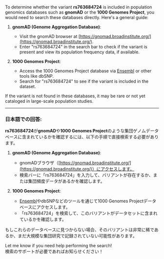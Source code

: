 To determine whether the variant **rs763684724** is included in population genomics databases such as **gnomAD** or the **1000 Genomes Project**, you would need to search these databases directly. Here's a general guide:

1. **gnomAD (Genome Aggregation Database)**:  
   - Visit the gnomAD browser at [https://gnomad.broadinstitute.org/](https://gnomad.broadinstitute.org/).
   - Enter "rs763684724" in the search bar to check if the variant is present and view its population frequency data, if available.

2. **1000 Genomes Project**:  
   - Access the 1000 Genomes Project database via [Ensembl](https://www.ensembl.org/) or other tools like dbSNP.
   - Search for "rs763684724" to see if the variant is included in the dataset.

If the variant is not found in these databases, it may be rare or not yet cataloged in large-scale population studies.

---

### 日本語での回答:
**rs763684724**が**gnomAD**や**1000 Genomes Project**のような集団ゲノムデータベースに含まれているかを確認するには、以下の手順で直接検索する必要があります。

1. **gnomAD (Genome Aggregation Database)**:  
   - gnomADブラウザ（[https://gnomad.broadinstitute.org/](https://gnomad.broadinstitute.org/)）にアクセスします。
   - 検索バーに「rs763684724」を入力して、バリアントが存在するか、または集団頻度データがあるかを確認します。

2. **1000 Genomes Project**:  
   - [Ensembl](https://www.ensembl.org/)やdbSNPなどのツールを通じて1000 Genomes Projectデータベースにアクセスします。
   - 「rs763684724」を検索して、このバリアントがデータセットに含まれているかを確認します。

もしこれらのデータベースに見つからない場合、そのバリアントは非常に稀であるか、まだ大規模な集団研究で記録されていない可能性があります。

Let me know if you need help performing the search!  
検索のサポートが必要であればお知らせください！